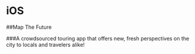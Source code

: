 # iOS
##Map The Future

###A crowdsourced touring app that offers new, fresh perspectives on the city to locals and travelers alike!
